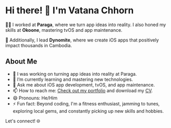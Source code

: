 # Hi there! 👋 I'm Vatana Chhorn

👨‍💻 I worked at **Paraga**, where we turn app ideas into reality. I also honed my skills at **Okoone**, mastering tvOS and app maintenance.

🚀 Additionally, I lead **Dynomite**, where we create iOS apps that positively impact thousands in Cambodia.

## About Me
- 🔭 I was working on turning app ideas into reality at Paraga.
- 🌱 I’m currently learning and mastering new technologies.
- 💬 Ask me about iOS app development, tvOS, and app maintenance.
- 📫 How to reach me: [Check out my portfolio](www.vatanachhorn.info) and download my [CV](https://assets-global.website-files.com/65539edea8b2ce7255dfdf61/65d0b9dabb6efc28f6374ffc_Resume%20-%20Vatana%20Chhorn_compressed.pdf).
- 😄 Pronouns: He/Him
- ⚡ Fun fact: Beyond coding, I'm a fitness enthusiast, jamming to tunes, exploring local gems, and constantly picking up new skills and hobbies.

Let's connect! 🌐
